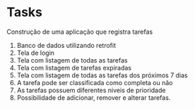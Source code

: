 # Tasks

Construção de uma aplicação que registra tarefas
1) Banco de dados utilizando retrofit
2) Tela de login
3) Tela com listagem de todas as tarefas
4) Tela com listagem de tarefas expiradas
5) Tela com listagem de todas as tarefas dos próximos 7 dias
6) A tarefa pode ser classificada como completa ou não
7) As tarefas possuem diferentes niveis de prioridade
8) Possibilidade de adicionar, remover e alterar tarefas.